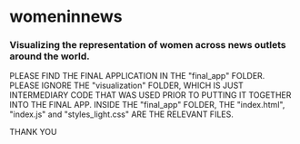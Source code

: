 # womeninnews
### Visualizing the representation of women across news outlets around the world.

PLEASE FIND THE FINAL APPLICATION IN THE "final_app" FOLDER. PLEASE IGNORE THE "visualization" FOLDER, WHICH IS JUST INTERMEDIARY CODE THAT WAS USED PRIOR TO PUTTING IT TOGETHER INTO THE FINAL APP. INSIDE THE "final_app" FOLDER, THE "index.html", "index.js" and "styles_light.css" ARE THE RELEVANT FILES.

THANK YOU